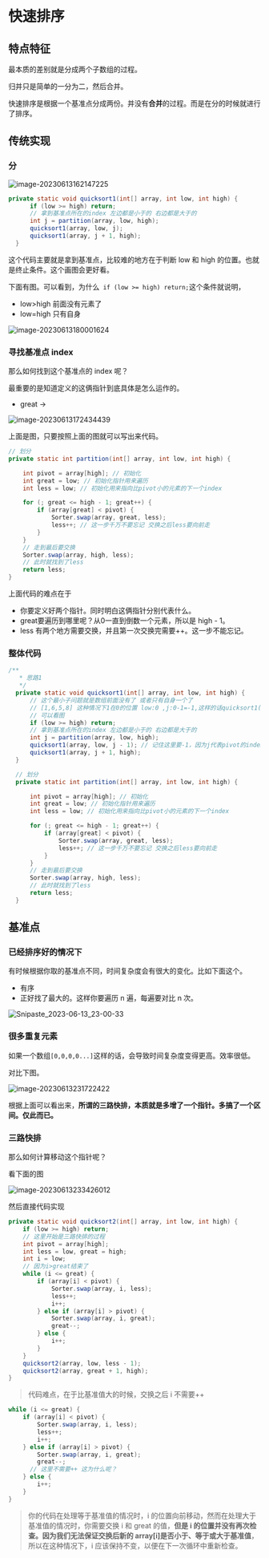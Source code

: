 # 快速排序

## 特点特征

最本质的差别就是分成两个子数组的过程。

归并只是简单的一分为二，然后合并。

快速排序是根据一个基准点分成两份。并没有**合并**的过程。而是在分的时候就进行了排序。

## 传统实现

### 分

![image-20230613162147225](https://raw.githubusercontent.com/chihokyo/image_host/develop/image-20230613162147225.png)

```java
private static void quicksort1(int[] array, int low, int high) {
      if (low >= high) return;
      // 拿到基准点所在的index 左边都是小于的 右边都是大于的
      int j = partition(array, low, high);
      quicksort1(array, low, j);
      quicksort1(array, j + 1, high);
  }
```

这个代码主要就是拿到基准点，比较难的地方在于判断 low 和 high 的位置。也就是终止条件。这个画图会更好看。

下面有图。可以看到，为什么` if (low >= high) return;`这个条件就说明，

- low>high 前面没有元素了
- low=high 只有自身

![image-20230613180001624](https://raw.githubusercontent.com/chihokyo/image_host/develop/image-20230613180001624.png)

### 寻找基准点 index

那么如何找到这个基准点的 index 呢？

最重要的是知道定义的这俩指针到底具体是怎么运作的。

- great → 

![image-20230613172434439](https://raw.githubusercontent.com/chihokyo/image_host/develop/image-20230613172434439.png)

上面是图，只要按照上面的图就可以写出来代码。

```java
// 划分
private static int partition(int[] array, int low, int high) {

    int pivot = array[high]; // 初始化
    int great = low; // 初始化指针用来遍历
    int less = low; // 初始化用来指向比pivot小的元素的下一个index

    for (; great <= high - 1; great++) {
        if (array[great] < pivot) {
            Sorter.swap(array, great, less);
            less++; // 这一步千万不要忘记 交换之后less要向前走
        }
    }
    // 走到最后要交换
    Sorter.swap(array, high, less);
    // 此时就找到了less
    return less;
}
```

上面代码的难点在于

- 你要定义好两个指针。同时明白这俩指针分别代表什么。
- great要遍历到哪里呢？从0一直到倒数一个元素，所以是 high - 1。
- less 有两个地方需要交换，并且第一次交换完需要++。这一步不能忘记。

### 整体代码

```java
/**
   * 思路1
   */
  private static void quicksort1(int[] array, int low, int high) {
      // 这个最小子问题就是数组前面没有了 或者只有自身一个了
      // [1,6,5,8] 这种情况下1在0的位置 low:0 ,j:0-1=-1,这样的话quicksort1(array,0,-1) 说明1左边没了
      // 可以看图
      if (low >= high) return;
      // 拿到基准点所在的index 左边都是小于的 右边都是大于的
      int j = partition(array, low, high);
      quicksort1(array, low, j - 1); // 记住这里要-1，因为j代表pivot的index
      quicksort1(array, j + 1, high);
  }

  // 划分
  private static int partition(int[] array, int low, int high) {

      int pivot = array[high]; // 初始化
      int great = low; // 初始化指针用来遍历
      int less = low; // 初始化用来指向比pivot小的元素的下一个index

      for (; great <= high - 1; great++) {
          if (array[great] < pivot) {
              Sorter.swap(array, great, less);
              less++; // 这一步千万不要忘记 交换之后less要向前走
          }
      }
      // 走到最后要交换
      Sorter.swap(array, high, less);
      // 此时就找到了less
      return less;
  }
```

## 基准点

### 已经排序好的情况下

有时候根据你取的基准点不同，时间复杂度会有很大的变化。比如下面这个。

- 有序
- 正好找了最大的。这样你要遍历 n 遍，每遍要对比 n 次。

![Snipaste_2023-06-13_23-00-33](https://raw.githubusercontent.com/chihokyo/image_host/develop/Snipaste_2023-06-13_23-00-33.png)

### 很多重复元素

如果一个数组`[0,0,0,0...]`这样的话，会导致时间复杂度变得更高。效率很低。

对比下图。

![image-20230613231722422](https://raw.githubusercontent.com/chihokyo/image_host/develop/image-20230613231722422.png)

根据上面可以看出来，**所谓的三路快排，本质就是多增了一个指针。多搞了一个区间。仅此而已。**

### 三路快排

那么如何计算移动这个指针呢？

看下面的图

![image-20230613233426012](https://raw.githubusercontent.com/chihokyo/image_host/develop/image-20230613233426012.png)

然后直接代码实现

```java
private static void quicksort2(int[] array, int low, int high) {
    if (low >= high) return;
    // 这里开始是三路快排的过程
    int pivot = array[high];
    int less = low, great = high;
    int i = low;
    // 因为i>great结束了
    while (i <= great) {
        if (array[i] < pivot) {
            Sorter.swap(array, i, less);
            less++;
            i++;
        } else if (array[i] > pivot) {
            Sorter.swap(array, i, great);
            great--;
        } else {
            i++;
        }
    }
    quicksort2(array, low, less - 1);
    quicksort2(array, great + 1, high);
}
```

> 代码难点，在于比基准值大的时候，交换之后 i 不需要++

```java
while (i <= great) {
    if (array[i] < pivot) {
        Sorter.swap(array, i, less);
        less++;
        i++;
    } else if (array[i] > pivot) {
        Sorter.swap(array, i, great);
        great--;
      // 这里不需要++ 这为什么呢？
    } else {
        i++;
    }
}
```

> 你的代码在处理等于基准值的情况时，i 的位置向前移动，然而在处理大于基准值的情况时，你需要交换 i 和 great 的值，**但是 i 的位置并没有再次检查。因为我们无法保证交换后新的 array[i]是否小于、等于或大于基准值**，所以在这种情况下，i 应该保持不变，以便在下一次循环中重新检查。
